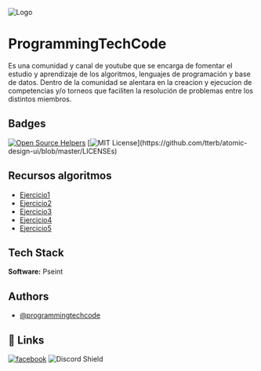 
![Logo](https://programmingtechcode.github.io/images/logo.png)


# ProgrammingTechCode

Es una comunidad y canal de youtube que se encarga de fomentar el estudio y aprendizaje de los algoritmos, lenguajes de programación y base de datos. Dentro de la comunidad se alentara en la creacion y ejecucion de competencias y/o torneos que faciliten la resolución de problemas entre los distintos miembros.




## Badges

[![Open Source Helpers](https://www.codetriage.com/programmingtechcode/algoritmos/badges/users.svg)](https://www.codetriage.com/programmingtechcode/algoritmos)
[![MIT License](https://img.shields.io/apm/l/atomic-design-ui.svg?)](https://github.com/tterb/atomic-design-ui/blob/master/LICENSEs)


## Recursos algoritmos
- [Ejercicio1](https://github.com/programmingtechcode/algoritmos/tree/main/Ejercicios/Ejercicio1)
- [Ejercicio2](https://github.com/programmingtechcode/algoritmos/tree/main/Ejercicios/Ejercicio2)
- [Ejercicio3](https://github.com/programmingtechcode/algoritmos/tree/main/Ejercicios/Ejercicio3)
- [Ejercicio4](https://github.com/programmingtechcode/algoritmos/tree/main/Ejercicios/Ejercicio4)
- [Ejercicio5](https://github.com/programmingtechcode/algoritmos/tree/main/Ejercicios/Ejercicio5)

## Tech Stack

**Software:** Pseint



## Authors

- [@programmingtechcode](https://github.com/programmingtechcode)


## 🔗 Links

[![facebook](https://img.shields.io/badge/facebook-1DA1F2?style=for-the-badge&logo=twitter&logoColor=white)](https://www.facebook.com/Programingtechcode/)
![Discord Shield](https://discord.gg/yhEvyTeTwZ]/widget.png?style=shield)



